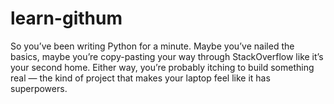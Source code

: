 # learn-githum

So you’ve been writing Python for a minute. Maybe you’ve nailed the basics, maybe you’re copy-pasting your way through StackOverflow like it’s your second home. Either way, you’re probably itching to build something real — the kind of project that makes your laptop feel like it has superpowers.

